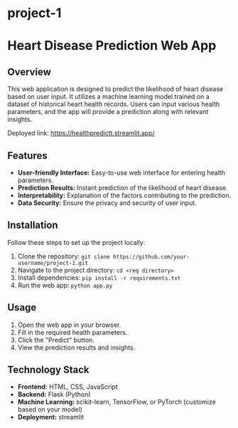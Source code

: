 # project-1

# Heart Disease Prediction Web App

## Overview
This web application is designed to predict the likelihood of heart disease based on user input. It utilizes a machine learning model trained on a dataset of historical heart health records. Users can input various health parameters, and the app will provide a prediction along with relevant insights.

Deployed link: https://healthpredictt.streamlit.app/

## Features

- **User-friendly Interface:** Easy-to-use web interface for entering health parameters.
- **Prediction Results:** Instant prediction of the likelihood of heart disease.
- **Interpretability:** Explanation of the factors contributing to the prediction.
- **Data Security:** Ensure the privacy and security of user input.

## Installation

Follow these steps to set up the project locally:

1. Clone the repository: `git clone https://github.com/your-username/project-1.git`
2. Navigate to the project directory: `cd <req directory>`
3. Install dependencies: `pip install -r requirements.txt`
4. Run the web app: `python app.py`

## Usage

1. Open the web app in your browser.
2. Fill in the required health parameters.
3. Click the "Predict" button.
4. View the prediction results and insights.

## Technology Stack

- **Frontend:** HTML, CSS, JavaScript
- **Backend:** Flask (Python)
- **Machine Learning:** scikit-learn, TensorFlow, or PyTorch (customize based on your model)
- **Deployment:** streamlit
